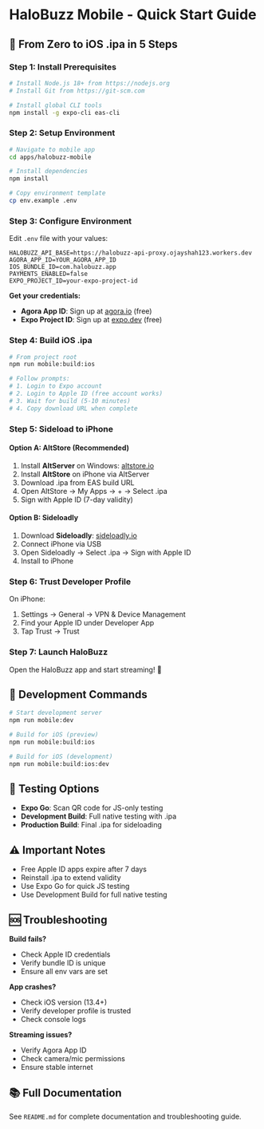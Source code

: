 # HaloBuzz Mobile - Quick Start Guide

## 🚀 From Zero to iOS .ipa in 5 Steps

### Step 1: Install Prerequisites
```bash
# Install Node.js 18+ from https://nodejs.org
# Install Git from https://git-scm.com

# Install global CLI tools
npm install -g expo-cli eas-cli
```

### Step 2: Setup Environment
```bash
# Navigate to mobile app
cd apps/halobuzz-mobile

# Install dependencies
npm install

# Copy environment template
cp env.example .env
```

### Step 3: Configure Environment
Edit `.env` file with your values:
```env
HALOBUZZ_API_BASE=https://halobuzz-api-proxy.ojayshah123.workers.dev
AGORA_APP_ID=YOUR_AGORA_APP_ID
IOS_BUNDLE_ID=com.halobuzz.app
PAYMENTS_ENABLED=false
EXPO_PROJECT_ID=your-expo-project-id
```

**Get your credentials:**
- **Agora App ID**: Sign up at [agora.io](https://agora.io) (free)
- **Expo Project ID**: Sign up at [expo.dev](https://expo.dev) (free)

### Step 4: Build iOS .ipa
```bash
# From project root
npm run mobile:build:ios

# Follow prompts:
# 1. Login to Expo account
# 2. Login to Apple ID (free account works)
# 3. Wait for build (5-10 minutes)
# 4. Copy download URL when complete
```

### Step 5: Sideload to iPhone

#### Option A: AltStore (Recommended)
1. Install **AltServer** on Windows: [altstore.io](https://altstore.io)
2. Install **AltStore** on iPhone via AltServer
3. Download .ipa from EAS build URL
4. Open AltStore → My Apps → + → Select .ipa
5. Sign with Apple ID (7-day validity)

#### Option B: Sideloadly
1. Download **Sideloadly**: [sideloadly.io](https://sideloadly.io)
2. Connect iPhone via USB
3. Open Sideloadly → Select .ipa → Sign with Apple ID
4. Install to iPhone

### Step 6: Trust Developer Profile
On iPhone:
1. Settings → General → VPN & Device Management
2. Find your Apple ID under Developer App
3. Tap Trust → Trust

### Step 7: Launch HaloBuzz
Open the HaloBuzz app and start streaming! 🎉

## 🔧 Development Commands

```bash
# Start development server
npm run mobile:dev

# Build for iOS (preview)
npm run mobile:build:ios

# Build for iOS (development)
npm run mobile:build:ios:dev
```

## 📱 Testing Options

- **Expo Go**: Scan QR code for JS-only testing
- **Development Build**: Full native testing with .ipa
- **Production Build**: Final .ipa for sideloading

## ⚠️ Important Notes

- Free Apple ID apps expire after 7 days
- Reinstall .ipa to extend validity
- Use Expo Go for quick JS testing
- Use Development Build for full native testing

## 🆘 Troubleshooting

**Build fails?**
- Check Apple ID credentials
- Verify bundle ID is unique
- Ensure all env vars are set

**App crashes?**
- Check iOS version (13.4+)
- Verify developer profile is trusted
- Check console logs

**Streaming issues?**
- Verify Agora App ID
- Check camera/mic permissions
- Ensure stable internet

## 📚 Full Documentation

See `README.md` for complete documentation and troubleshooting guide.
